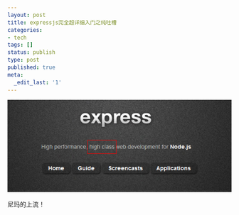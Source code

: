 ```yaml
---
layout: post
title: expressjs完全超详细入门之纯吐槽
categories:
- tech
tags: []
status: publish
type: post
published: true
meta:
  _edit_last: '1'
---
```


![express](/assets/images/expressjs.png)

尼玛的上流！
